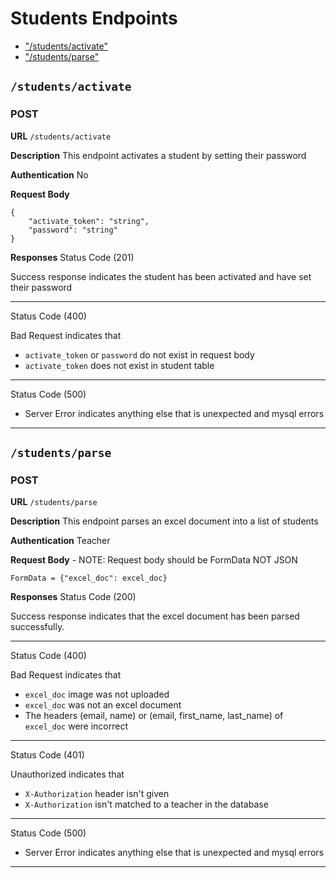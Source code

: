 # Students Endpoints

- ["/students/activate"](#/students/activate)
- ["/students/parse"](#/students/parse)

## `/students/activate`

### POST

**URL** `/students/activate`

**Description** This endpoint activates a student by setting their password

**Authentication** No

**Request Body**

    {
        "activate_token": "string",
        "password": "string"
    }

**Responses**
Status Code (201)

Success response indicates the student has been activated and have set their password

---

Status Code (400)

Bad Request indicates that

- `activate_token` or `password` do not exist in request body
- `activate_token` does not exist in student table

---

Status Code (500)

- Server Error indicates anything else that is unexpected and mysql errors

---

## `/students/parse`

### POST

**URL** `/students/parse`

**Description** This endpoint parses an excel document into a list of students

**Authentication** Teacher

**Request Body** - NOTE: Request body should be FormData NOT JSON

    FormData = {"excel_doc": excel_doc}

**Responses**
Status Code (200)

Success response indicates that the excel document has been parsed successfully.

---

Status Code (400)

Bad Request indicates that

- `excel_doc` image was not uploaded
- `excel_doc` was not an excel document
- The headers (email, name) or (email, first_name, last_name) of `excel_doc` were incorrect

---

Status Code (401)

Unauthorized indicates that

- `X-Authorization` header isn't given
- `X-Authorization` isn't matched to a teacher in the database

---

Status Code (500)

- Server Error indicates anything else that is unexpected and mysql errors

---

